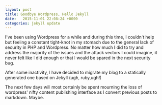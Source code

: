 ```yaml
---
layout: post
title: Goodbye Wordpress, Hello Jekyll
date:   2015-11-01 22:08:24 +0000
categories: jekyll update
---
```


I've been using Wordpress for a while and during this time, I couldn't help but feeling a constant tight-knot in my stomach due to the general lack of security in PHP and Wordpress. No matter how much I did to try and address the majority of the issues and the attack vectors I could imagine, it never felt like I did enough or that I would be spared in the next security bug.

After some inactivity, I have decided to migrate my blog to a statically generated one based on Jekyll (ugh, ruby,ugh!) 

The next few days will most certainly be spent mourning the loss of wordpress' nifty content publishing interface as I convert previous posts to markdown. Maybe.

